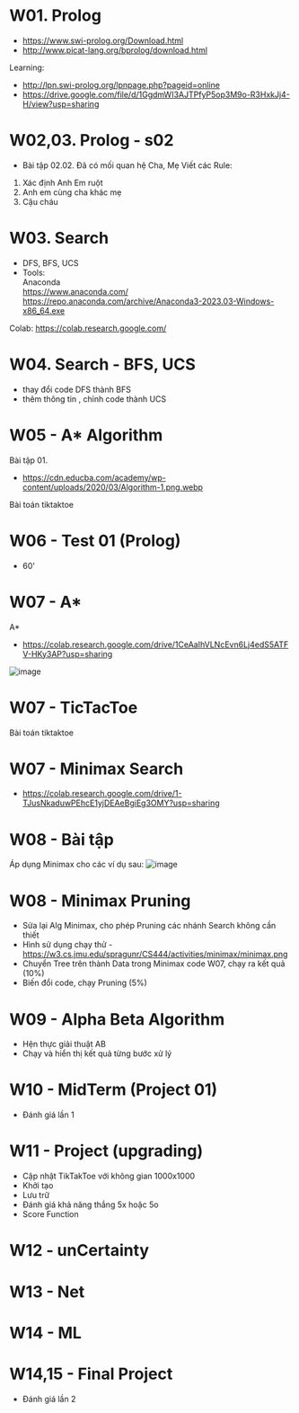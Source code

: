 
# W01. Prolog
- https://www.swi-prolog.org/Download.html 
- http://www.picat-lang.org/bprolog/download.html 

Learning:
- http://lpn.swi-prolog.org/lpnpage.php?pageid=online 
- https://drive.google.com/file/d/1GgdmWI3AJTPfyP5op3M9o-R3HxkJj4-H/view?usp=sharing 


# W02,03. Prolog - s02

- Bài tập 02.02.
Đã có mối quan hệ Cha, Mẹ
Viết các Rule:
1. Xác định Anh Em ruột
2. Anh em cùng cha khác mẹ
3. Cậu cháu

# W03. Search
- DFS, BFS, UCS  
- Tools:  
Anaconda  
https://www.anaconda.com/  
https://repo.anaconda.com/archive/Anaconda3-2023.03-Windows-x86_64.exe  


Colab: https://colab.research.google.com/  


# W04. Search - BFS, UCS
- thay đổi code DFS thành BFS 
- thêm thông tin , chỉnh code thành UCS 


# W05 - A* Algorithm 

Bài tập 01.
- https://cdn.educba.com/academy/wp-content/uploads/2020/03/Algorithm-1.png.webp



Bài toán tiktaktoe 

# W06 - Test 01 (Prolog)
- 60'

# W07 - A*
A*
- https://colab.research.google.com/drive/1CeAaIhVLNcEvn6Lj4edS5ATFV-HKy3AP?usp=sharing 

![image](https://user-images.githubusercontent.com/18588011/236124912-e90484af-38f5-4060-bfd0-438e28734d96.png)


# W07 - TicTacToe
Bài toán tiktaktoe 

# W07 - Minimax Search 
- https://colab.research.google.com/drive/1-TJusNkaduwPEhcE1yjDEAeBgiEg3OMY?usp=sharing  

# W08 - Bài tập 
Áp dụng Minimax cho các ví dụ sau:
![image](https://github.com/AdTekDev/AI/assets/18588011/9af74c8e-8fec-4a5a-bae1-1bc6208147c6)
  
  
# W08 - Minimax Pruning
- Sửa lại Alg Minimax, cho phép Pruning các nhánh Search không cần thiết 
- Hình sử dụng chạy thử - https://w3.cs.jmu.edu/spragunr/CS444/activities/minimax/minimax.png 
- Chuyển Tree trên thành Data trong Minimax code W07, chạy ra kết quả (10%)
- Biến đổi code, chạy Pruning (5%)

# W09 - Alpha Beta Algorithm 
- Hện thực giải thuật AB
- Chạy và hiển thị kết quả từng bước xử lý 

# W10 - MidTerm (Project 01)
- Đánh giá lần 1

# W11 - Project (upgrading)
- Cập nhật TikTakToe với không gian 1000x1000
- Khởi tạo
- Lưu trữ
- Đánh giá khả năng thắng 5x hoặc 5o 
- Score Function

# W12 - unCertainty

# W13 - Net

# W14 - ML

# W14,15 - Final Project
- Đánh giá lần 2



